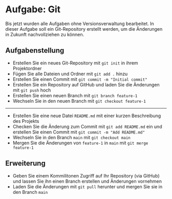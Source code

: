 # Aufgabe: Git

Bis jetzt wurden alle Aufgaben ohne Versionsverwaltung bearbeitet. In dieser Aufgabe soll ein Git-Repository erstellt werden, um die Änderungen in Zukunft nachvollziehen zu können.

## Aufgabenstellung

- Erstellen Sie ein neues Git-Repository mit `git init` in ihrem Projektordner
- Fügen Sie alle Dateien und Ordner mit `git add .` hinzu
- Erstellen Sie einen Commit mit `git commit -m "Initial commit"`
- Erstellen Sie ein Repository auf GitHub und laden Sie die Änderungen mit `git push` hoch
- Erstellen Sie einen neuen Branch mit `git branch feature-1`
- Wechseln Sie in den neuen Branch mit `git checkout feature-1`

---

- Erstellen Sie eine neue Datei `README.md` mit einer kurzen Beschreibung des Projekts
- Checken Sie die Änderung zum Commit mit `git add README.md` ein und erstellen Sie einen Commit mit `git commit -m "Add README.md"`
- Wechseln Sie in den Branch `main` mit `git checkout main`
- Mergen Sie die Änderungen von `feature-1` in `main` mit `git merge feature-1`

## Erweiterung

- Geben Sie einem Kommilitonen Zugriff auf Ihr Repository (via GitHub) und lassen Sie ihn einen Branch erstellen und Änderungen vornehmen
- Laden Sie die Änderungen mit `git pull` herunter und mergen Sie sie in den Branch `main`

